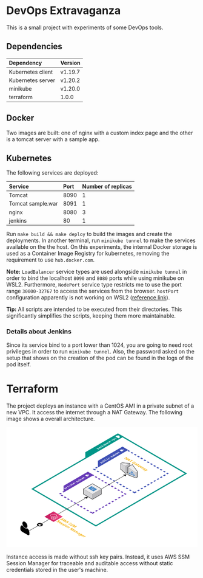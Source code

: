 # DevOps Extravaganza

This is a small project with experiments of some DevOps tools.

## Dependencies

| Dependency        | Version |
| :---------------- | :------ |
| Kubernetes client | v1.19.7 |
| Kubernetes server | v1.20.2 |
| minikube          | v1.20.0 |
| terraform         | 1.0.0   |

## Docker

Two images are built: one of nginx with a custom index page and the other is
a tomcat server with a sample app.

## Kubernetes

The following services are deployed:

| Service           | Port | Number of replicas |
| :---------------- | :--- | :----------------- |
| Tomcat            | 8090 | 1                  |
| Tomcat sample.war | 8091 | 1                  |
| nginx             | 8080 | 3                  |
| jenkins           | 80   | 1                  |

Run `make build && make deploy` to build the images and create the deployments.
In another terminal, run `minikube tunnel` to make the services available on the
the host. On this experiments, the internal Docker storage is used as a Container
Image Registry for kubernetes, removing the requirement to use `hub.docker.com`.

**Note:** `LoadBalancer` service types are used alongside `minikube tunnel` in order to
bind the localhost `8090` and `8080` ports while using minikube on WSL2. Furthermore,
`NodePort` service type restricts me to use the port range `30000-32767` to access
the services from the browser. `hostPort` configuration apparently is not working on WSL2
([reference link](https://stackoverflow.com/questions/65659756/unable-to-connect-to-minikube-when-using-wsl)).

**Tip:** All scripts are intended to be executed from their directories.
This significantly simplifies the scripts, keeping them more maintainable.

### Details about Jenkins

Since its service bind to a port lower than 1024, you are going to need root
privileges in order to run `minikube tunnel`. Also, the password asked on
the setup that shows on the creation of the pod can be found in the logs of the pod itself.

# Terraform

The project deploys an instance with a CentOS AMI in a private subnet of a new VPC.
It access the internet through a NAT Gateway. The following image
shows a overall architecture.

![Architecture diagram](assets/tf-diag.png)

Instance access is made without ssh key pairs. Instead, it uses AWS SSM Session Manager
for traceable and auditable access without static credentials stored in the
user's machine.
